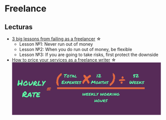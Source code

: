 # Freelance

## Lecturas

- [3 big lessons from failing as a freelancer](https://medium.com/@theodorosspathas/3-big-lessons-from-failing-as-a-freelancer-42f52f52f9ba) ☆  
  - Lesson №1: Never run out of money
  - Lesson №2: When you do run out of money, be flexible
  - Lesson №3: If you are going to take risks, first protect the downside
- [How to price your services as a freelance writer](https://medium.com/swlh/how-to-price-your-services-as-a-freelance-writer-8984d76b3158) ☆  
  ![Hourly Rate](../assets/img/hourly-rate.png)